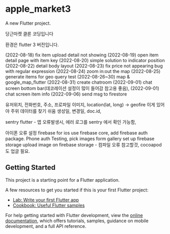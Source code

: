 # apple_market3

A new Flutter project.

당근마켓 클론 코딩입니다

환경은 flutter 3 버전입니다.

(2022-08-18) fix item upload detail not showing
(2022-08-19) open item detail page with item key
(2022-08-20) simple solution to indicator position
(2022-08-22) detail body layout
(2022-08-23) fix price not appearing bug with regular expression
(2022-08-24) zoom in:out the map
(2022-08-25) generate items for geo query test
(2022-08-26~30) map & google_map_flutter
(2022-08-31) create chatroom
(2022-09-01) chat screen bottom bar(데코레이션 설정이 많이 들어감 참고용 좋음),
(2022-09-01) chat screen item info
(2022-09-06) send msg to firestore



유저위치, 전화번호, 주소, 프로파일 이미지,
location(lat, long) -> geofire  이게 있어야 주위 데이터를 찾기 쉬움
생성일, 변경일, doc.id,

sentry flutter - 앱 오류발생시, 에러 로그를 sentry 에서 확인 가능함,

아이폰 오류 설정
  firebase for ios
  use firebase core,
  add firebase auth package.
  Phone auth Testing,
  pick images form gallery
  set up firebase storage
  upload image on firebase storage - 컴파일 오류 참고할것, cocoapod 도 업글 필요.



## Getting Started

This project is a starting point for a Flutter application.

A few resources to get you started if this is your first Flutter project:

- [Lab: Write your first Flutter app](https://docs.flutter.dev/get-started/codelab)
- [Cookbook: Useful Flutter samples](https://docs.flutter.dev/cookbook)

For help getting started with Flutter development, view the
[online documentation](https://docs.flutter.dev/), which offers tutorials,
samples, guidance on mobile development, and a full API reference.
